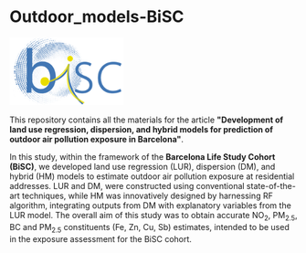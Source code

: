 # Outdoor_models-BiSC

<img src="figures/bisc.png" alt="BiSC logo" width="200"/>  

This repository contains all the materials for the article **"Development of land use regression, dispersion, and hybrid models for prediction of outdoor air pollution exposure in Barcelona"**. 

In this study, within the framework of the **Barcelona Life Study Cohort (BiSC)**, we developed land use regression (LUR), dispersion (DM), and hybrid (HM) models to estimate outdoor air pollution exposure at residential addresses. LUR and DM, were constructed using conventional state-of-the-art techniques, while HM was innovatively designed by harnessing RF algorithm, integrating outputs from DM with explanatory variables from the LUR model. The overall aim of this study was to obtain accurate NO<sub>2</sub>, PM<sub>2.5</sub>, BC  and PM<sub>2.5</sub> constituents (Fe, Zn, Cu, Sb) estimates, intended to be used in the exposure assessment for the BiSC cohort.



